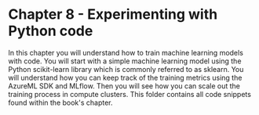 # Chapter 8 - Experimenting with Python code

In this chapter you will understand how to train machine learning models with code. You will start with a simple machine learning model using the Python scikit-learn library which is commonly referred to as sklearn. You will understand how you can keep track of the training metrics using the AzureML SDK and MLflow. Then you will see how you can scale out the training process in compute clusters.
This folder contains all code snippets found within the book's chapter.
